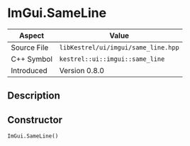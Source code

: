 # ImGui.SameLine
| Aspect | Value |
| --- | --- |
| Source File | `libKestrel/ui/imgui/same_line.hpp` |
| C++ Symbol | `kestrel::ui::imgui::same_line` |
| Introduced | Version 0.8.0 |
## Description

## Constructor
```
ImGui.SameLine()
```

